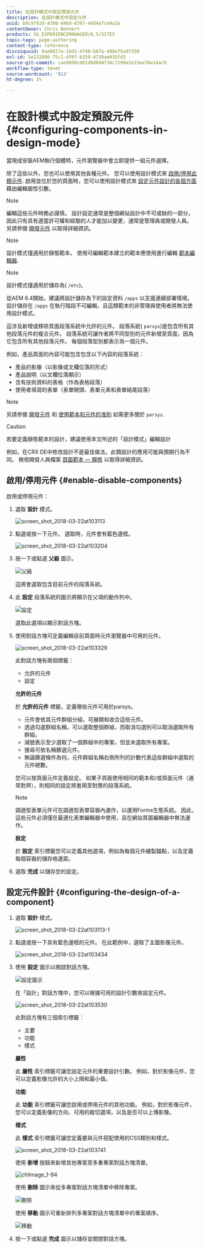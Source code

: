 ```yaml
---
title: 在設計模式中設定預設元件
description: 在設計模式中設定元件
uuid: b9c9792d-4398-446d-8767-44d4e7ce9a2e
contentOwner: Chris Bohnert
products: SG_EXPERIENCEMANAGER/6.5/SITES
topic-tags: page-authoring
content-type: reference
discoiquuid: 8ae6817a-16d3-4740-b67a-498e75adf350
exl-id: 5e232886-75c1-4f0f-b359-4739ae035fd3
source-git-commit: cae9890cd61d6d894f34c7299e2e15ee70e14ac9
workflow-type: tm+mt
source-wordcount: '913'
ht-degree: 1%

---
```


# 在設計模式中設定預設元件{#configuring-components-in-design-mode}

當現成安裝AEM執行個體時，元件瀏覽器中會立即提供一組元件選擇。

除了這些以外，您也可以使用其他各種元件。 您可以使用設計模式來 [啟用/停用此類元件](#enable-disable-components). 啟用並位於您的頁面時，您可以使用設計模式來 [設定元件設計的各個方面](#configuring-the-design-of-a-component) 藉由編輯屬性引數。

>[!NOTE]
>
>編輯這些元件時務必謹慎。 設計設定通常是整個網站設計中不可或缺的一部分，因此只有具有適當許可權和經驗的人才能加以變更，通常是管理員或開發人員。 另請參閱 [開發元件](/help/sites-developing/components.md) 以取得詳細資訊。

>[!NOTE]
>
>設計模式僅適用於靜態範本。 使用可編輯範本建立的範本應使用進行編輯 [範本編輯器](/help/sites-authoring/templates.md).

>[!NOTE]
>
>設計模式僅適用於儲存為( `/etc`)。
>
>從AEM 6.4開始，建議將設計儲存為下的設定資料 `/apps` 以支援連續部署情境。 設計儲存在 `/apps` 在執行階段不可編輯，且這類範本的非管理員使用者將無法使用設計模式。

這涉及新增或移除頁面段落系統中允許的元件。 段落系統( `parsys`)是包含所有其他段落元件的複合元件。 段落系統可讓作者將不同型別的元件新增至頁面，因為它包含所有其他段落元件。 每個段落型別都表示為一個元件。

例如，產品頁面的內容可能包含包含以下內容的段落系統：

* 產品的影像（以影像或文欄位落的形式）
* 產品說明（以文欄位落顯示）
* 含有技術資料的表格（作為表格段落）
* 使用者填寫的表單（表單開頭、表單元素和表單結尾段落）

>[!NOTE]
>
>另請參閱 [開發元件](/help/sites-developing/components.md) 和 [使用範本和元件的准則](/help/sites-developing/dev-guidelines-bestpractices.md#guidelines-for-using-templates-and-components) 如需更多關於 `parsys`.

>[!CAUTION]
>
>若要定義靜態範本的設計，建議使用本文所述的「設計模式」編輯設計
>
>例如，在CRX DE中修改設計不是最佳做法，此類設計的應用可能與預期行為不同。 檢視開發人員檔案 [頁面範本 — 靜態](/help/sites-developing/page-templates-static.md#how-template-designs-are-applied) 以取得詳細資訊。

## 啟用/停用元件 {#enable-disable-components}

啟用或停用元件：

1. 選取 **設計** 模式。

   ![screen_shot_2018-03-22at103113](assets/screen_shot_2018-03-22at103113.png)

1. 點選或按一下元件。 選取時，元件會有藍色邊框。

   ![screen_shot_2018-03-22at103204](assets/screen_shot_2018-03-22at103204.png)

1. 按一下或點選 **父級** 圖示。

   ![父級](do-not-localize/screen_shot_2018-03-22at103204.png)

   這將會選取包含目前元件的段落系統。

1. 此 **設定** 段落系統的圖示將顯示在父項的動作列中。

   ![設定](do-not-localize/screen_shot_2018-03-22at103256.png)

   選取此選項以顯示對話方塊。

1. 使用對話方塊可定義編輯目前頁面時元件瀏覽器中可用的元件。

   ![screen_shot_2018-03-22at103329](assets/screen_shot_2018-03-22at103329.png)

   此對話方塊有兩個標籤：

   * 允許的元件
   * 設定

   **允許的元件**

   於 **允許的元件** 標籤，定義哪些元件可用於parsys。

   * 元件會依其元件群組分組，可展開和收合這些元件。
   * 透過勾選群組名稱，可以選取整個群組，而取消勾選則可以取消選取所有群組。
   * 減號表示至少選取了一個群組中的專案，但並未選取所有專案。
   * 搜尋可依名稱篩選元件。
   * 無論篩選條件為何，元件群組名稱右側所列的計數代表這些群組中選取的元件總數。

   您可以按頁面元件定義設定。 如果子頁面使用相同的範本和/或頁面元件（通常對齊），則相同的設定將套用至對應的段落系統。

   >[!NOTE]
   >
   >調適型表單元件可在調適型表單容器內運作，以運用Forms生態系統。 因此，這些元件必須僅在最適化表單編輯器中使用，且在網站頁面編輯器中無法運作。

   **設定**

   於 **設定** 索引標籤您可以定義其他選項，例如為每個元件繪製錨點，以及定義每個容器的儲存格邊距。

1. 選取 **完成** 以儲存您的設定。

## 設定元件設計 {#configuring-the-design-of-a-component}

1. 選取 **設計** 模式。

   ![screen_shot_2018-03-22at103113-1](assets/screen_shot_2018-03-22at103113-1.png)

1. 點選或按一下具有藍色邊框的元件。 在此範例中，選取了主圖影像元件。

   ![screen_shot_2018-03-22at103434](assets/screen_shot_2018-03-22at103434.png)

1. 使用 **設定** 圖示以開啟對話方塊。

   ![設定圖示](do-not-localize/screen_shot_2018-03-22at103256-1.png)

   在「設計」對話方塊中，您可以根據可用的設計引數來設定元件。

   ![screen_shot_2018-03-22at103530](assets/screen_shot_2018-03-22at103530.png)

   此對話方塊有三個索引標籤：

   * 主要
   * 功能
   * 樣式

   **屬性**

   此 **屬性** 索引標籤可讓您設定元件的重要設計引數。 例如，對於影像元件，您可以定義影像允許的大小上限和最小值。

   **功能**

   此 **功能** 索引標籤可讓您啟用或停用元件的其他功能。 例如，對於影像元件，您可以定義影像的方向、可用的裁切選項，以及是否可以上傳影像。

   **樣式**

   此 **樣式** 索引標籤可讓您定義要與元件搭配使用的CSS類別和樣式。

   ![screen_shot_2018-03-22at103741](assets/screen_shot_2018-03-22at103741.png)

   使用 **新增** 按鈕來新增其他專案至多重專案對話方塊清單。

   ![chlimage_1-94](assets/chlimage_1-94.png)

   使用 **刪除** 圖示來從多專案對話方塊清單中移除專案。

   ![刪除](do-not-localize/screen_shot_2018-03-22at103809.png)

   使用 **移動** 圖示可重新排列多專案對話方塊清單中的專案順序。

   ![移動](do-not-localize/screen_shot_2018-03-22at103816.png)

1. 按一下或點選 **完成** 圖示以儲存並關閉對話方塊。
